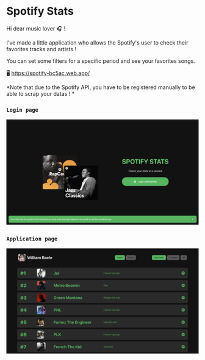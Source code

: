 # Spotify Stats

Hi dear music lover 🎧 !

I've made a little application who allows the Spotify's user to check their favorites tracks and artists !

You can set some filters for a specific period and see your favorites songs.


🖥 https://spotify-bc5ac.web.app/

*Note that due to the Spotify API, you have to be registered manually to be able to scrap your datas ! *

### `Login page`
  <img src="public/images/readme1.png" width="600" title="login page">



### `Application page`
  <img src="public/images/readme2.png" width="600" alt="root page">
